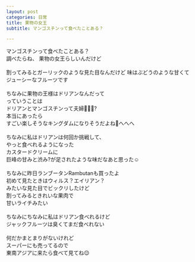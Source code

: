 ```yaml
---
layout: post
categories: 日常
title: 果物の女王
subtitle: マンゴスチンって食べたことある？

---
```

マンゴスチンって食べたことある？<br>
調べたらね、 果物の女王らしいんだけど<br>
<br>
割ってみるとガーリックのような見た目なんだけど
味はぶどうのような甘くてジューシーなフルーツです<br>
<br>
ちなみに果物の王様はドリアンなんだって<br>
っていうことは<br>
ドリアンとマンゴスチンって夫婦🤔🤔🤔?<br>
本当にあったら<br>
すごい楽しそうなキングダムになりそうだよね🤣へへへ<br>
<br>
ちなみに私はドリアンは何回か挑戦して、<br>
やっと食べれるようになった<br>
カスタードクリームに<br>
巨峰の甘みと渋み?が足されたような味だなあと思った☺️<br>
<br>
ちなみに昨日ランブータンRambutanも買ったよ<br>
初めて見たときはウィルス？エイリアン？<br>
みたいな見た目でビックリしたけど<br>
割ってみるときれいな果肉で<br>
甘いライチみたい<br>
<br>
ちなみにちなみに私はドリアン食べれるけど<br>
ジャックフルーツは臭くてまだ食べれない<br>
<br>
何だかまとまりがないけれど<br>
スーパーにも売ってるので<br>
東南アジアに来たら食べて見てね😌<br>
<br>
<br>
<br>